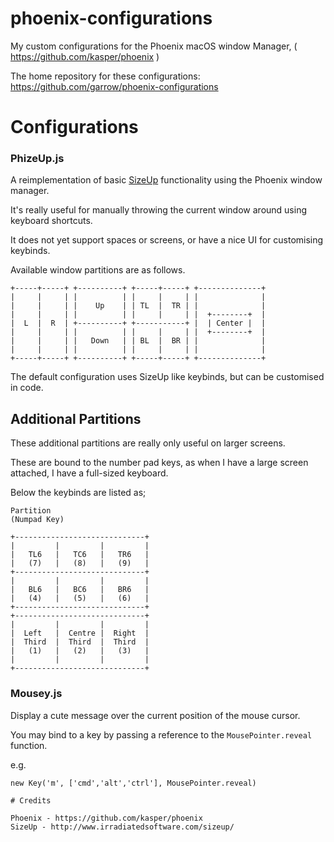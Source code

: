 # phoenix-configurations
My custom configurations for the Phoenix macOS window Manager, ( https://github.com/kasper/phoenix )

The home repository for these configurations: https://github.com/garrow/phoenix-configurations

# Configurations

### PhizeUp.js

A reimplementation of basic [SizeUp](http://www.irradiatedsoftware.com/sizeup/) functionality using the Phoenix window manager.

It's really useful for manually throwing the current window around using keyboard shortcuts.

It does not yet support spaces or screens, or have a nice
UI for customising keybinds.

Available window partitions are as follows.

```
+-----+-----+ +----------+ +-----+-----+ +--------------+
|     |     | |          | |     |     | |              |
|     |     | |    Up    | | TL  |  TR | |              |
|     |     | |          | |     |     | |  +--------+  |
|  L  |  R  | +----------+ +-----------+ |  | Center |  |
|     |     | |          | |     |     | |  +--------+  |
|     |     | |   Down   | | BL  |  BR | |              |
|     |     | |          | |     |     | |              |
+-----+-----+ +----------+ +-----+-----+ +--------------+
```

The default configuration uses SizeUp like keybinds,
but can be customised in code.

Additional Partitions
---------------------
These additional partitions are really only useful on larger screens.

These are bound to the number pad keys, as when I have a large screen attached, I have a full-sized keyboard.

Below the keybinds are listed as;

```
Partition
(Numpad Key)
```

```
+-----------------------------+
|         |         |         |
|   TL6   |   TC6   |   TR6   |
|   (7)   |   (8)   |   (9)   |
+-----------------------------+
|         |         |         |
|   BL6   |   BC6   |   BR6   |
|   (4)   |   (5)   |   (6)   |
+-----------------------------+
+-----------------------------+
|         |         |         |
|  Left   |  Centre |  Right  |
|  Third  |  Third  |  Third  |
|   (1)   |   (2)   |   (3)   |
|         |         |         |
+-----------------------------+
```

### Mousey.js

Display a cute message over the current position of the mouse cursor.

You may bind to a key by passing a reference to the `MousePointer.reveal` function.

e.g.
```
new Key('m', ['cmd','alt','ctrl'], MousePointer.reveal)

# Credits

Phoenix - https://github.com/kasper/phoenix
SizeUp - http://www.irradiatedsoftware.com/sizeup/
